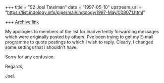 +++
title = "92 Joel Tatelman"
date = "1997-05-10"
upstream_url = "https://list.indology.info/pipermail/indology/1997-May/008071.html"

+++
[Archive link](https://list.indology.info/pipermail/indology/1997-May/008071.html)

My apologies to members of the list for inadvertently forwarding messages 
which were originally posted by others. I've been trying to get my E-mail 
programme to quote postings to which I wish to reply. Clearly, I changed 
some settings that I shouldn't have.

Sorry for any confusion.

Regards,

Joel.




